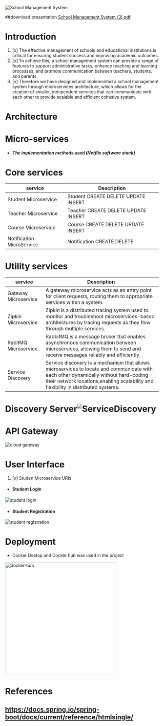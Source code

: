 ![School Management System](https://github.com/dhanushka365/SchoolEase/assets/66137046/b1509d87-afd1-463d-a15e-3c748ebed843)

##download presentation
[School Management System (3).pdf](https://github.com/dhanushka365/SchoolEase/files/11475123/School.Management.System.3.pdf)

# Introduction
1. [x] The effective management of schools and educational institutions is critical for ensuring student success and improving academic outcomes.
2. [x] To achieve this, a school management system can provide a range of features to support administrative tasks, enhance teaching and learning processes, and promote communication between teachers, students, and parents.
3. [x] Therefore we have designed and implemented a school management system through microservices architecture, which allows for the creation of smaller, independent services that can communicate with each other to provide scalable and efficient cohesive system.

# Architecture

# Micro-services
* ##### The implementation methods used (Netflix software stack)

# Core services
|service                       | Description                                                                            | 
| ---------------------------- | -------------------------------------------------------------------------------------- | 
| Student Microservice         | Student CREATE DELETE UPDATE INSERT                                                    | 
| Teacher Microservice         | Teacher CREATE DELETE UPDATE INSERT                                                    | 
| Course Microservice          | Course CREATE DELETE UPDATE INSERT                                                     | 
| Notification MicroService    | Notification CREATE DELETE                                                             | 

# Utility services
|service                       | Description                                                                                                                                                                 | 
| ---------------------------- | --------------------------------------------------------------------------------------------------------------------------------------------------------------------------- | 
| Gateway Microservice         | A gateway microservice acts as an entry point for client requests, routing them to appropriate services within a system.                                                    | 
| Zipkin Microservice          | Zipkin is a distributed tracing system used to monitor and troubleshoot microservices-based architectures by tracing requests as they flow through multiple services.       | 
| RabitMQ Microservice         | RabbitMQ is a message broker that enables asynchronous communication between microservices, allowing them to send and receive messages reliably and efficiently.            | 
| Service Discovery            | Service discovery is a mechanism that allows microservices to locate and communicate with each other dynamically without hard-coding their network locations,enabling scalability and flexibility in distributed systems.           |
                                                                                                       
# Discovery Server![ServiceDiscovery](https://github.com/dhanushka365/SchoolEase/assets/66137046/457d85b7-5002-4d0c-a090-38b26b219eb7)


# API Gateway

![cloud gateway](https://github.com/dhanushka365/SchoolEase/assets/66137046/9b1f9a1e-8860-45e2-a342-d15ce525b50a)

# User Interface
1. [x] Studen Microservice URIs
* #### Student Login
![student login](https://github.com/dhanushka365/SchoolEase/assets/66137046/6bffb2c0-8c19-4734-b166-55b0287c6ed2)
* #### Student Registration
![student registration](https://github.com/dhanushka365/SchoolEase/assets/66137046/22c13d7b-56c1-473d-acc3-b979e2158446)

# Deployment
- Docker Destop  and Docker hub was used in the project
<img width="367" alt="docker-hub" src="https://github.com/dhanushka365/SchoolEase/assets/66137046/df541d51-d1d3-4050-9353-7aa59794ddc9">

# References
## https://docs.spring.io/spring-boot/docs/current/reference/htmlsingle/
